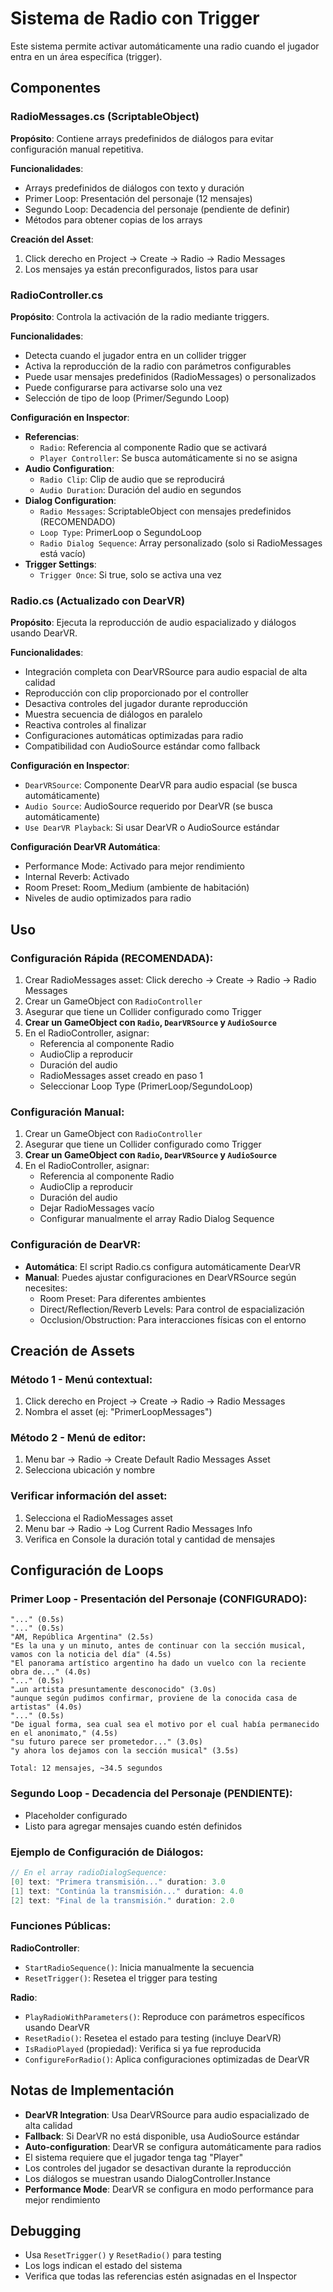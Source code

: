 # Sistema de Radio con Trigger

Este sistema permite activar automáticamente una radio cuando el jugador entra en un área específica (trigger).

## Componentes

### RadioMessages.cs (ScriptableObject)
**Propósito**: Contiene arrays predefinidos de diálogos para evitar configuración manual repetitiva.

**Funcionalidades**:
- Arrays predefinidos de diálogos con texto y duración
- Primer Loop: Presentación del personaje (12 mensajes)
- Segundo Loop: Decadencia del personaje (pendiente de definir)
- Métodos para obtener copias de los arrays

**Creación del Asset**:
1. Click derecho en Project → Create → Radio → Radio Messages
2. Los mensajes ya están preconfigurados, listos para usar

### RadioController.cs
**Propósito**: Controla la activación de la radio mediante triggers.

**Funcionalidades**:
- Detecta cuando el jugador entra en un collider trigger
- Activa la reproducción de la radio con parámetros configurables
- Puede usar mensajes predefinidos (RadioMessages) o personalizados
- Puede configurarse para activarse solo una vez
- Selección de tipo de loop (Primer/Segundo Loop)

**Configuración en Inspector**:
- **Referencias**:
  - `Radio`: Referencia al componente Radio que se activará
  - `Player Controller`: Se busca automáticamente si no se asigna
- **Audio Configuration**:
  - `Radio Clip`: Clip de audio que se reproducirá
  - `Audio Duration`: Duración del audio en segundos
- **Dialog Configuration**:
  - `Radio Messages`: ScriptableObject con mensajes predefinidos (RECOMENDADO)
  - `Loop Type`: PrimerLoop o SegundoLoop
  - `Radio Dialog Sequence`: Array personalizado (solo si RadioMessages está vacío)
- **Trigger Settings**:
  - `Trigger Once`: Si true, solo se activa una vez

### Radio.cs (Actualizado con DearVR)
**Propósito**: Ejecuta la reproducción de audio espacializado y diálogos usando DearVR.

**Funcionalidades**:
- Integración completa con DearVRSource para audio espacial de alta calidad
- Reproducción con clip proporcionado por el controller
- Desactiva controles del jugador durante reproducción  
- Muestra secuencia de diálogos en paralelo
- Reactiva controles al finalizar
- Configuraciones automáticas optimizadas para radio
- Compatibilidad con AudioSource estándar como fallback

**Configuración en Inspector**:
- `DearVRSource`: Componente DearVR para audio espacial (se busca automáticamente)
- `Audio Source`: AudioSource requerido por DearVR (se busca automáticamente)
- `Use DearVR Playback`: Si usar DearVR o AudioSource estándar

**Configuración DearVR Automática**:
- Performance Mode: Activado para mejor rendimiento
- Internal Reverb: Activado
- Room Preset: Room_Medium (ambiente de habitación)
- Niveles de audio optimizados para radio

## Uso

### Configuración Rápida (RECOMENDADA):
1. Crear RadioMessages asset: Click derecho → Create → Radio → Radio Messages
2. Crear un GameObject con `RadioController`
3. Asegurar que tiene un Collider configurado como Trigger
4. **Crear un GameObject con `Radio`, `DearVRSource` y `AudioSource`**
5. En el RadioController, asignar:
   - Referencia al componente Radio
   - AudioClip a reproducir
   - Duración del audio
   - RadioMessages asset creado en paso 1
   - Seleccionar Loop Type (PrimerLoop/SegundoLoop)

### Configuración Manual:
1. Crear un GameObject con `RadioController`
2. Asegurar que tiene un Collider configurado como Trigger
3. **Crear un GameObject con `Radio`, `DearVRSource` y `AudioSource`**
4. En el RadioController, asignar:
   - Referencia al componente Radio
   - AudioClip a reproducir
   - Duración del audio
   - Dejar RadioMessages vacío
   - Configurar manualmente el array Radio Dialog Sequence

### Configuración de DearVR:
- **Automática**: El script Radio.cs configura automáticamente DearVR
- **Manual**: Puedes ajustar configuraciones en DearVRSource según necesites:
  - Room Preset: Para diferentes ambientes
  - Direct/Reflection/Reverb Levels: Para control de espacialización
  - Occlusion/Obstruction: Para interacciones físicas con el entorno

## Creación de Assets

### Método 1 - Menú contextual:
1. Click derecho en Project → Create → Radio → Radio Messages
2. Nombra el asset (ej: "PrimerLoopMessages")

### Método 2 - Menú de editor:
1. Menu bar → Radio → Create Default Radio Messages Asset
2. Selecciona ubicación y nombre

### Verificar información del asset:
1. Selecciona el RadioMessages asset
2. Menu bar → Radio → Log Current Radio Messages Info
3. Verifica en Console la duración total y cantidad de mensajes

## Configuración de Loops

### Primer Loop - Presentación del Personaje (CONFIGURADO):
```
"..." (0.5s)
"..." (0.5s)
"AM, República Argentina" (2.5s)
"Es la una y un minuto, antes de continuar con la sección musical, vamos con la noticia del día" (4.5s)
"El panorama artístico argentino ha dado un vuelco con la reciente obra de..." (4.0s)
"..." (0.5s)
"…un artista presuntamente desconocido" (3.0s)
"aunque según pudimos confirmar, proviene de la conocida casa de artistas" (4.0s)
"..." (0.5s)
"De igual forma, sea cual sea el motivo por el cual había permanecido en el anonimato," (4.5s)
"su futuro parece ser prometedor..." (3.0s)
"y ahora los dejamos con la sección musical" (3.5s)

Total: 12 mensajes, ~34.5 segundos
```

### Segundo Loop - Decadencia del Personaje (PENDIENTE):
- Placeholder configurado
- Listo para agregar mensajes cuando estén definidos

### Ejemplo de Configuración de Diálogos:
```csharp
// En el array radioDialogSequence:
[0] text: "Primera transmisión..." duration: 3.0
[1] text: "Continúa la transmisión..." duration: 4.0
[2] text: "Final de la transmisión." duration: 2.0
```

### Funciones Públicas:

**RadioController**:
- `StartRadioSequence()`: Inicia manualmente la secuencia
- `ResetTrigger()`: Resetea el trigger para testing

**Radio**:
- `PlayRadioWithParameters()`: Reproduce con parámetros específicos usando DearVR
- `ResetRadio()`: Resetea el estado para testing (incluye DearVR)
- `IsRadioPlayed` (propiedad): Verifica si ya fue reproducida
- `ConfigureForRadio()`: Aplica configuraciones optimizadas de DearVR

## Notas de Implementación

- **DearVR Integration**: Usa DearVRSource para audio espacializado de alta calidad
- **Fallback**: Si DearVR no está disponible, usa AudioSource estándar
- **Auto-configuration**: DearVR se configura automáticamente para radios
- El sistema requiere que el jugador tenga tag "Player"
- Los controles del jugador se desactivan durante la reproducción
- Los diálogos se muestran usando DialogController.Instance
- **Performance Mode**: DearVR se configura en modo performance para mejor rendimiento

## Debugging

- Usa `ResetTrigger()` y `ResetRadio()` para testing
- Los logs indican el estado del sistema
- Verifica que todas las referencias estén asignadas en el Inspector

